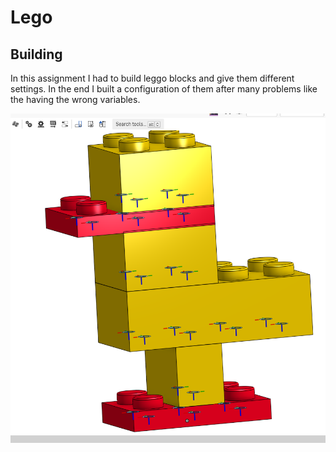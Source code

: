 # Lego

## Building
In this assignment I had to build leggo blocks and give them different settings. In the end I built a configuration of them after many problems like the having the wrong variables.

<img src="Capture.PNG">

